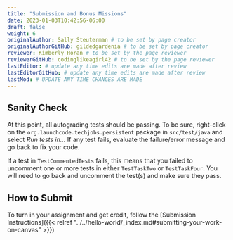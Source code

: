 ```yaml
---
title: "Submission and Bonus Missions"
date: 2023-01-03T10:42:56-06:00
draft: false
weight: 6
originalAuthor: Sally Steuterman # to be set by page creator
originalAuthorGitHub: gildedgardenia # to be set by page creator
reviewer: Kimberly Horan # to be set by the page reviewer
reviewerGitHub: codinglikeagirl42 # to be set by the page reviewer
lastEditor: # update any time edits are made after review
lastEditorGitHub: # update any time edits are made after review
lastMod: # UPDATE ANY TIME CHANGES ARE MADE
---
```


## Sanity Check

At this point, all autograding tests should be passing. To be sure, right-click on the `org.launchcode.techjobs.persistent` package in `src/test/java` and select *Run tests in...* If any test fails, evaluate the failure/error message and go back to fix your code.

If a test in `TestCommentedTests` fails, this means that you failed to uncomment one or more tests in either `TestTaskTwo` or `TestTaskFour`. You will need to go back and uncomment the test(s) and make sure they pass.

## How to Submit

To turn in your assignment and get credit, follow the [Submission Instructions]({{< relref "../../hello-world/_index.md#submitting-your-work-on-canvas" >}})